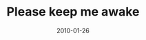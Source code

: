 ---
layout: base.njk
title : 'Please keep me awake' 
view_title : 'Please keep me awake' 
year : '2010' 
date : '2010-01-26' 
img_file : '/drawing/pleasekeepmeawake.png' 
html_file : 'pleasekeepmeawake' 
next_html : 'hesnotthatbad.html' 
year_order : '10' 
permalink : "title/{{html_file}}.html"
---